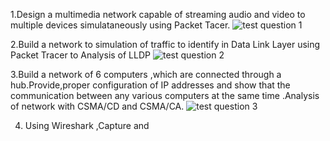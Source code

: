1.Design a multimedia network capable of streaming audio and video to multiple devices simulataneously using Packet Tacer.
![test question 1](https://github.com/rohithbab/Computer-Networks/assets/129184107/12121959-fad4-44e7-b178-a4c7054f270e)

2.Build a network to simulation of traffic to identify in Data Link Layer using Packet Tracer to Analysis of LLDP
![test question 2](https://github.com/rohithbab/Computer-Networks/assets/129184107/adeba6f9-09cf-4ebc-b248-cd4c286b972e)

3.Build a network of 6 computers ,which are connected through a hub.Provide,proper configuration of IP addresses and show that the communication between any various computers at the same time .Analysis of network with CSMA/CD and CSMA/CA.
![test question 3](https://github.com/rohithbab/Computer-Networks/assets/129184107/2450f35b-ec12-450e-b847-47c1d1b2be0e)

4. Using Wireshark ,Capture and 
